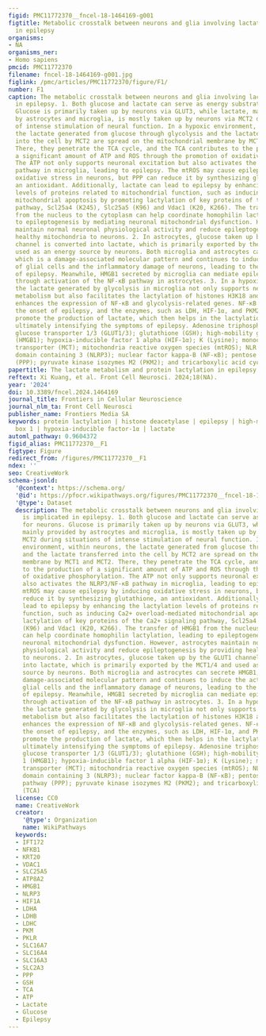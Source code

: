 ```yaml
---
figid: PMC11772370__fncel-18-1464169-g001
figtitle: Metabolic crosstalk between neurons and glia involving lactate is implicated
  in epilepsy
organisms:
- NA
organisms_ner:
- Homo sapiens
pmcid: PMC11772370
filename: fncel-18-1464169-g001.jpg
figlink: /pmc/articles/PMC11772370/figure/F1/
number: F1
caption: The metabolic crosstalk between neurons and glia involving lactate is implicated
  in epilepsy. 1. Both glucose and lactate can serve as energy substrates for neurons.
  Glucose is primarily taken up by neurons via GLUT3, while lactate, mainly provided
  by astrocytes and microglia, is mostly taken up by neurons via MCT2 during situations
  of intense stimulation of neural function. In a hypoxic environment, within neurons,
  the lactate generated from glucose through glycolysis and the lactate transferred
  into the cell by MCT2 are spread on the mitochondrial membrane by MCT1 and MCT2.
  There, they penetrate the TCA cycle, and the TCA contributes to the production of
  a significant amount of ATP and ROS through the promotion of oxidative phosphorylation.
  The ATP not only supports neuronal excitation but also activates the NLRP3/NF-κB
  pathway in microglia, leading to epilepsy. The mtROS may cause epilepsy by inducing
  oxidative stress in neurons, but PPP can reduce it by synthesizing glutathione,
  an antioxidant. Additionally, lactate can lead to epilepsy by enhancing the lactylation
  levels of proteins related to mitochondrial function, such as inducing Ca2+ overload-mediated
  mitochondrial apoptosis by promoting lactylation of key proteins of the Ca2+ signaling
  pathway, Scl25a4 (K245), Slc25a5 (K96) and Vdac1 (K20, K266). The transfer of HMGB1
  from the nucleus to the cytoplasm can help coordinate homophilin lactylation, leading
  to epileptogenesis by mediating neuronal mitochondrial dysfunction. However, astrocytes
  maintain normal neuronal physiological activity and reduce epileptogenesis by providing
  healthy mitochondria to neurons. 2. In astrocytes, glucose taken up by the GLUT1
  channel is converted into lactate, which is primarily exported by the MCT1/4 and
  used as an energy source by neurons. Both microglia and astrocytes can secrete HMGB1,
  which is a damage-associated molecular pattern and continues to induce the activation
  of glial cells and the inflammatory damage of neurons, leading to the occurrence
  of epilepsy. Meanwhile, HMGB1 secreted by microglia can mediate epileptogenesis
  through activation of the NF-κB pathway in astrocytes. 3. In a hypoxic environment,
  the lactate generated by glycolysis in microglia not only supports neuronal energy
  metabolism but also facilitates the lactylation of histones H3K18 and H4K12, which
  enhances the expression of NF-κB and glycolysis-related genes. NF-κB can trigger
  the onset of epilepsy, and the enzymes, such as LDH, HIF-1α, and PKM2, can further
  promote the production of lactate, which then helps in the lactylation of histones,
  ultimately intensifying the symptoms of epilepsy. Adenosine triphosphate (ATP);
  glucose transporter 1/3 (GLUT1/3); glutathione (GSH); high-mobility group box 1
  (HMGB1); hypoxia-inducible factor 1 alpha (HIF-1α); K (Lysine); monocarboxylate
  transporter (MCT); mitochondria reactive oxygen species (mtROS); NLR family pyrin
  domain containing 3 (NLRP3); nuclear factor kappa-B (NF-κB); pentose phosphate pathway
  (PPP); pyruvate kinase isozymes M2 (PKM2); and tricarboxylic acid cycle (TCA)
papertitle: The lactate metabolism and protein lactylation in epilepsy
reftext: Xi Kuang, et al. Front Cell Neurosci. 2024;18(NA).
year: '2024'
doi: 10.3389/fncel.2024.1464169
journal_title: Frontiers in Cellular Neuroscience
journal_nlm_ta: Front Cell Neurosci
publisher_name: Frontiers Media SA
keywords: protein lactylation | histone deacetylase | epilepsy | high-mobility group
  box 1 | hypoxia-inducible factor-1α | lactate
automl_pathway: 0.9604372
figid_alias: PMC11772370__F1
figtype: Figure
redirect_from: /figures/PMC11772370__F1
ndex: ''
seo: CreativeWork
schema-jsonld:
  '@context': https://schema.org/
  '@id': https://pfocr.wikipathways.org/figures/PMC11772370__fncel-18-1464169-g001.html
  '@type': Dataset
  description: The metabolic crosstalk between neurons and glia involving lactate
    is implicated in epilepsy. 1. Both glucose and lactate can serve as energy substrates
    for neurons. Glucose is primarily taken up by neurons via GLUT3, while lactate,
    mainly provided by astrocytes and microglia, is mostly taken up by neurons via
    MCT2 during situations of intense stimulation of neural function. In a hypoxic
    environment, within neurons, the lactate generated from glucose through glycolysis
    and the lactate transferred into the cell by MCT2 are spread on the mitochondrial
    membrane by MCT1 and MCT2. There, they penetrate the TCA cycle, and the TCA contributes
    to the production of a significant amount of ATP and ROS through the promotion
    of oxidative phosphorylation. The ATP not only supports neuronal excitation but
    also activates the NLRP3/NF-κB pathway in microglia, leading to epilepsy. The
    mtROS may cause epilepsy by inducing oxidative stress in neurons, but PPP can
    reduce it by synthesizing glutathione, an antioxidant. Additionally, lactate can
    lead to epilepsy by enhancing the lactylation levels of proteins related to mitochondrial
    function, such as inducing Ca2+ overload-mediated mitochondrial apoptosis by promoting
    lactylation of key proteins of the Ca2+ signaling pathway, Scl25a4 (K245), Slc25a5
    (K96) and Vdac1 (K20, K266). The transfer of HMGB1 from the nucleus to the cytoplasm
    can help coordinate homophilin lactylation, leading to epileptogenesis by mediating
    neuronal mitochondrial dysfunction. However, astrocytes maintain normal neuronal
    physiological activity and reduce epileptogenesis by providing healthy mitochondria
    to neurons. 2. In astrocytes, glucose taken up by the GLUT1 channel is converted
    into lactate, which is primarily exported by the MCT1/4 and used as an energy
    source by neurons. Both microglia and astrocytes can secrete HMGB1, which is a
    damage-associated molecular pattern and continues to induce the activation of
    glial cells and the inflammatory damage of neurons, leading to the occurrence
    of epilepsy. Meanwhile, HMGB1 secreted by microglia can mediate epileptogenesis
    through activation of the NF-κB pathway in astrocytes. 3. In a hypoxic environment,
    the lactate generated by glycolysis in microglia not only supports neuronal energy
    metabolism but also facilitates the lactylation of histones H3K18 and H4K12, which
    enhances the expression of NF-κB and glycolysis-related genes. NF-κB can trigger
    the onset of epilepsy, and the enzymes, such as LDH, HIF-1α, and PKM2, can further
    promote the production of lactate, which then helps in the lactylation of histones,
    ultimately intensifying the symptoms of epilepsy. Adenosine triphosphate (ATP);
    glucose transporter 1/3 (GLUT1/3); glutathione (GSH); high-mobility group box
    1 (HMGB1); hypoxia-inducible factor 1 alpha (HIF-1α); K (Lysine); monocarboxylate
    transporter (MCT); mitochondria reactive oxygen species (mtROS); NLR family pyrin
    domain containing 3 (NLRP3); nuclear factor kappa-B (NF-κB); pentose phosphate
    pathway (PPP); pyruvate kinase isozymes M2 (PKM2); and tricarboxylic acid cycle
    (TCA)
  license: CC0
  name: CreativeWork
  creator:
    '@type': Organization
    name: WikiPathways
  keywords:
  - IFT172
  - NFKB1
  - KRT20
  - VDAC1
  - SLC25A5
  - ATP8A2
  - HMGB1
  - NLRP3
  - HIF1A
  - LDHA
  - LDHB
  - LDHC
  - PKM
  - PKLR
  - SLC16A7
  - SLC16A4
  - SLC16A3
  - SLC2A3
  - PPP
  - GSH
  - TCA
  - ATP
  - Lactate
  - Glucose
  - Epilepsy
---
```

